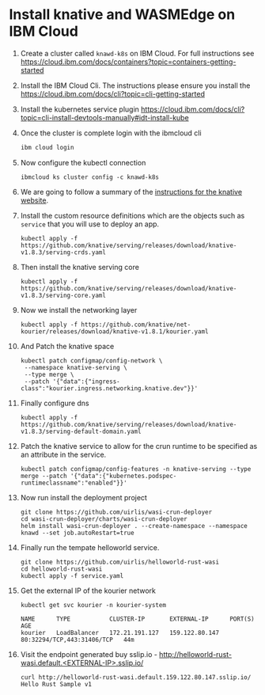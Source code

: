 # Install knative and WASMEdge on IBM Cloud

1. Create a cluster called `knawd-k8s` on IBM Cloud.
   For full instructions see https://cloud.ibm.com/docs/containers?topic=containers-getting-started

1. Install the IBM Cloud Cli.
   The instructions please ensure you install the https://cloud.ibm.com/docs/cli?topic=cli-getting-started

1. Install the kubernetes service plugin
   https://cloud.ibm.com/docs/cli?topic=cli-install-devtools-manually#idt-install-kube


1. Once the cluster is complete login with the ibmcloud cli

   ```bash
   ibm cloud login
   ```

1. Now configure the kubectl connection
   ```
   ibmcloud ks cluster config -c knawd-k8s
   ```

1. We are going to follow a summary of the [instructions for the knative website](https://knative.dev/docs/install/yaml-install/serving/install-serving-with-yaml/#prerequisites).

1. Install the custom resource definitions which are the objects such as `service` that you will use to deploy an app.
   ```
   kubectl apply -f https://github.com/knative/serving/releases/download/knative-v1.8.3/serving-crds.yaml
   ```

1. Then install the knative serving core
   ```
   kubectl apply -f https://github.com/knative/serving/releases/download/knative-v1.8.3/serving-core.yaml
   ```

1. Now we install the networking layer
   ```
   kubectl apply -f https://github.com/knative/net-kourier/releases/download/knative-v1.8.1/kourier.yaml
   ```

1. And Patch the knative space
   ```
   kubectl patch configmap/config-network \
    --namespace knative-serving \
    --type merge \
    --patch '{"data":{"ingress-class":"kourier.ingress.networking.knative.dev"}}'
   ```

1. Finally configure dns
   ```
   kubectl apply -f https://github.com/knative/serving/releases/download/knative-v1.8.3/serving-default-domain.yaml
   ```

1. Patch the knative service to allow for the crun runtime to be specified as an attribute in the service.
   ```
   kubectl patch configmap/config-features -n knative-serving --type merge --patch '{"data":{"kubernetes.podspec-runtimeclassname":"enabled"}}'
   ```

1. Now run install the deployment project
   ```
   git clone https://github.com/uirlis/wasi-crun-deployer
   cd wasi-crun-deployer/charts/wasi-crun-deployer
   helm install wasi-crun-deployer . --create-namespace --namespace knawd --set job.autoRestart=true
   ```

1. Finally run the tempate helloworld service.

   ```
   git clone https://github.com/uirlis/helloworld-rust-wasi
   cd helloworld-rust-wasi
   kubectl apply -f service.yaml
   ```

1. Get the external IP of the kourier network
   ```
   kubectl get svc kourier -n kourier-system

   NAME      TYPE           CLUSTER-IP       EXTERNAL-IP      PORT(S)                      AGE
   kourier   LoadBalancer   172.21.191.127   159.122.80.147   80:32294/TCP,443:31406/TCP   44m

   ```

1. Visit the endpoint generated buy sslip.io - http://helloworld-rust-wasi.default.<EXTERNAL-IP>.sslip.io/
   ```
   curl http://helloworld-rust-wasi.default.159.122.80.147.sslip.io/
   Hello Rust Sample v1
   ```